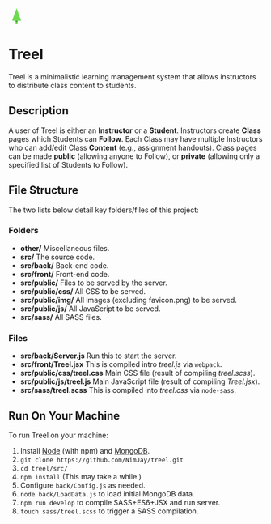 ![Treel Logo](https://github.com/NimJay/treel/blob/develop/src/public/favicon.png)

Treel
===

Treel is a minimalistic learning management system that allows instructors to distribute class content to students.



## Description

A user of Treel is either an **Instructor** or a **Student**. Instructors create **Class** pages which Students can **Follow**. Each Class may have multiple Instructors who can add/edit Class **Content** (e.g., assignment handouts). Class pages can be made **public** (allowing anyone to Follow), or **private** (allowing only a specified list of Students to Follow).



## File Structure


The two lists below detail key folders/files of this project:


### Folders

- **other/** Miscellaneous files.
- **src/** The source code.
- **src/back/** Back-end code.
- **src/front/** Front-end code.
- **src/public/** Files to be served by the server.
- **src/public/css/** All CSS to be served.
- **src/public/img/** All images (excluding favicon.png) to be served.
- **src/public/js/** All JavaScript to be served.
- **src/sass/** All SASS files.


### Files

- **src/back/Server.js** Run this to start the server.
- **src/front/Treel.jsx** This is compiled intro _treel.js_ via `webpack`.
- **src/public/css/treel.css** Main CSS file (result of compiling _treel.scss_).
- **src/public/js/treel.js** Main JavaScript file (result of compiling _Treel.jsx_).
- **src/sass/treel.scss** This is compiled into _treel.css_ via `node-sass`.



## Run On Your Machine

To run Treel on your machine:

1. Install [Node](https://nodejs.org) (with npm) and [MongoDB](https://www.mongodb.com/).
2. `git clone https://github.com/NimJay/treel.git`
3. `cd treel/src/`
4. `npm install` (This may take a while.)
5. Configure `back/Config.js` as needed.
6. `node back/LoadData.js` to load initial MongoDB data.
7. `npm run develop` to compile SASS+ES6+JSX and run server.
8. `touch sass/treel.scss` to trigger a SASS compilation.
